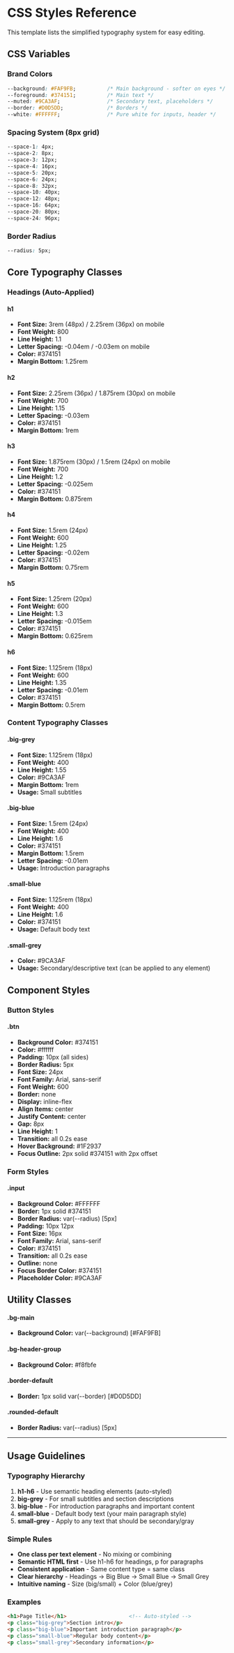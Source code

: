 # CSS Styles Reference

This template lists the simplified typography system for easy editing.

## CSS Variables

### Brand Colors
```css
--background: #FAF9FB;          /* Main background - softer on eyes */
--foreground: #374151;          /* Main text */
--muted: #9CA3AF;               /* Secondary text, placeholders */
--border: #D0D5DD;              /* Borders */
--white: #FFFFFF;               /* Pure white for inputs, header */
```

### Spacing System (8px grid)
```css
--space-1: 4px;
--space-2: 8px;
--space-3: 12px;
--space-4: 16px;
--space-5: 20px;
--space-6: 24px;
--space-8: 32px;
--space-10: 40px;
--space-12: 48px;
--space-16: 64px;
--space-20: 80px;
--space-24: 96px;
```

### Border Radius
```css
--radius: 5px;
```

## Core Typography Classes

### Headings (Auto-Applied)

#### h1
- **Font Size:** 3rem (48px) / 2.25rem (36px) on mobile
- **Font Weight:** 800
- **Line Height:** 1.1
- **Letter Spacing:** -0.04em / -0.03em on mobile
- **Color:** #374151
- **Margin Bottom:** 1.25rem

#### h2
- **Font Size:** 2.25rem (36px) / 1.875rem (30px) on mobile
- **Font Weight:** 700
- **Line Height:** 1.15
- **Letter Spacing:** -0.03em
- **Color:** #374151
- **Margin Bottom:** 1rem

#### h3
- **Font Size:** 1.875rem (30px) / 1.5rem (24px) on mobile
- **Font Weight:** 700
- **Line Height:** 1.2
- **Letter Spacing:** -0.025em
- **Color:** #374151
- **Margin Bottom:** 0.875rem

#### h4
- **Font Size:** 1.5rem (24px)
- **Font Weight:** 600
- **Line Height:** 1.25
- **Letter Spacing:** -0.02em
- **Color:** #374151
- **Margin Bottom:** 0.75rem

#### h5
- **Font Size:** 1.25rem (20px)
- **Font Weight:** 600
- **Line Height:** 1.3
- **Letter Spacing:** -0.015em
- **Color:** #374151
- **Margin Bottom:** 0.625rem

#### h6
- **Font Size:** 1.125rem (18px)
- **Font Weight:** 600
- **Line Height:** 1.35
- **Letter Spacing:** -0.01em
- **Color:** #374151
- **Margin Bottom:** 0.5rem

### Content Typography Classes

#### .big-grey
- **Font Size:** 1.125rem (18px)
- **Font Weight:** 400
- **Line Height:** 1.55
- **Color:** #9CA3AF
- **Margin Bottom:** 1rem
- **Usage:** Small subtitles

#### .big-blue
- **Font Size:** 1.5rem (24px)
- **Font Weight:** 400
- **Line Height:** 1.6
- **Color:** #374151
- **Margin Bottom:** 1.5rem
- **Letter Spacing:** -0.01em
- **Usage:** Introduction paragraphs

#### .small-blue
- **Font Size:** 1.125rem (18px)
- **Font Weight:** 400
- **Line Height:** 1.6
- **Color:** #374151
- **Usage:** Default body text

#### .small-grey
- **Color:** #9CA3AF
- **Usage:** Secondary/descriptive text (can be applied to any element)

## Component Styles

### Button Styles

#### .btn
- **Background Color:** #374151
- **Color:** #ffffff
- **Padding:** 10px (all sides)
- **Border Radius:** 5px
- **Font Size:** 24px
- **Font Family:** Arial, sans-serif
- **Font Weight:** 600
- **Border:** none
- **Display:** inline-flex
- **Align Items:** center
- **Justify Content:** center
- **Gap:** 8px
- **Line Height:** 1
- **Transition:** all 0.2s ease
- **Hover Background:** #1F2937
- **Focus Outline:** 2px solid #374151 with 2px offset

### Form Styles

#### .input
- **Background Color:** #FFFFFF
- **Border:** 1px solid #374151
- **Border Radius:** var(--radius) [5px]
- **Padding:** 10px 12px
- **Font Size:** 16px
- **Font Family:** Arial, sans-serif
- **Color:** #374151
- **Transition:** all 0.2s ease
- **Outline:** none
- **Focus Border Color:** #374151
- **Placeholder Color:** #9CA3AF

## Utility Classes

#### .bg-main
- **Background Color:** var(--background) [#FAF9FB]

#### .bg-header-group
- **Background Color:** #f8fbfe

#### .border-default
- **Border:** 1px solid var(--border) [#D0D5DD]

#### .rounded-default
- **Border Radius:** var(--radius) [5px]

---

## Usage Guidelines

### Typography Hierarchy
1. **h1-h6** - Use semantic heading elements (auto-styled)
2. **big-grey** - For small subtitles and section descriptions
3. **big-blue** - For introduction paragraphs and important content
4. **small-blue** - Default body text (your main paragraph style)
5. **small-grey** - Apply to any text that should be secondary/gray

### Simple Rules
- **One class per text element** - No mixing or combining
- **Semantic HTML first** - Use h1-h6 for headings, p for paragraphs
- **Consistent application** - Same content type = same class
- **Clear hierarchy** - Headings → Big Blue → Small Blue → Small Grey
- **Intuitive naming** - Size (big/small) + Color (blue/grey)

### Examples
```html
<h1>Page Title</h1>                    <!-- Auto-styled -->
<p class="big-grey">Section intro</p>
<p class="big-blue">Important introduction paragraph</p>
<p class="small-blue">Regular body content</p>
<p class="small-grey">Secondary information</p>
```